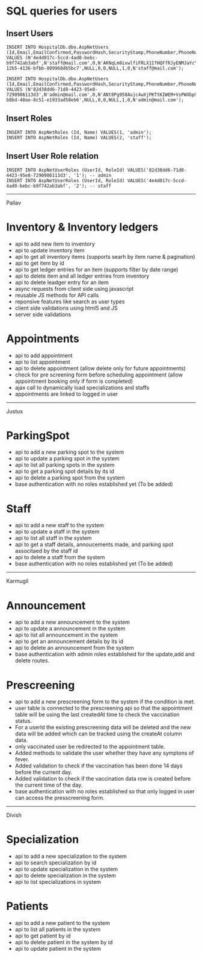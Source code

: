 # SQL queries for users

## Insert Users

```
INSERT INTO HospitalDb.dbo.AspNetUsers (Id,Email,EmailConfirmed,PasswordHash,SecurityStamp,PhoneNumber,PhoneNumberConfirmed,TwoFactorEnabled,LockoutEndDateUtc,LockoutEnabled,AccessFailedCount,UserName)
VALUES (N'4e4d017c-5ccd-4ad0-bebc-b9f742ab3abf',N'staff@mail.com',0,N'AKNqLm8ixwlfiFRLX1IfHQFfRJyENMJaYcYhCxoQ0uoEQZGVD2MCbOPLv4TlO2/EsQ==',N'60184021-12b5-4136-bfbb-809968d65bc7',NULL,0,0,NULL,1,0,N'staff@mail.com');

INSERT INTO HospitalDb.dbo.AspNetUsers (Id,Email,EmailConfirmed,PasswordHash,SecurityStamp,PhoneNumber,PhoneNumberConfirmed,TwoFactorEnabled,LockoutEndDateUtc,LockoutEnabled,AccessFailedCount,UserName)
VALUES (N'82d38dd6-71d8-4423-95e8-7290986113d3',N'admin@mail.com',0,N'ANt8Pg950Aujc4wXjPKTtKIWEM+VsPWXbp9MDP9ff8kZAzUeWGTHkF4wuw5K7OkYKw==',N'bfdfc96b-b8bd-40ae-8c51-e1933ad58eb6',NULL,0,0,NULL,1,0,N'admin@mail.com');
```

## Insert Roles

```
INSERT INTO AspNetRoles (Id, Name) VALUES(1, 'admin');
INSERT INTO AspNetRoles (Id, Name) VALUES(2, 'staff');
```

## Insert User Role relation

```
INSERT INTO AspNetUserRoles (UserId, RoleId) VALUES('82d38dd6-71d8-4423-95e8-7290986113d3', '1'); -- admin
INSERT INTO AspNetUserRoles (UserId, RoleId) VALUES('4e4d017c-5ccd-4ad0-bebc-b9f742ab3abf', '2'); -- staff
```
-----------------------------------------------------
Pallav

# Inventory & Inventory ledgers

- api to add new item to inventory
- api to update inventory item
- api to get all inventory items (supports searh by item name & pagination)
- api to get item by id
- api to get ledger entries for an item (supports filter by date range)
- api to delete item and all ledger entries from inventory
- api to delete leadger entry for an item
- async requests from client side using javascript
- reusable JS methods for API calls
- reponsive features like search as user types
- client side validations using html5 and JS
- server side validations

# Appointments
- api to add appointment
- api to list appointment
- api to delete appointment (allow delete only for future appointments)
- check for pre screening form before scheduling appointment (allow appointment booking only if form is completed)
- ajax call to dynamically load specializations and staffs
- appointments are linked to logged in user

-----------------------------------------------------

Justus

# ParkingSpot 

- api to add a new parking spot to the system
- api to update a parking spot in the system
- api to list all parking spots in the system 
- api to get a parking spot details by its id
- api to delete a parking spot from the system
- base authentication with no roles established yet (To be added)  

# Staff 

- api to add a new staff to the system
- api to update a staff in the system
- api to list all staff in the system 
- api to get a staff details, annoucements made, and parking spot associtaed by the staff id
- api to delete a staff from the system
- base authentication with no roles established yet (To be added)

 -----------------------------------------------------
 
 Karmugil

# Announcement 

- api to add a new announcement to the system
- api to update a announcement in the system
- api to list all announcement in the system 
- api to get an announcement details by its id
- api to delete an announcement from the system
- base authentication with admin roles established for the update,add and delete routes.

# Prescreening 

- api to add a new prescreening form to the system if the condition is met.
- user table is connected to the prescreening api so that the appointment table will be using the last createdAt time to check the vaccination status.
- For a userId the existing prescreening data will be deleted and the new data will be added which can be tracked using the createAt column data.
- only vaccinated user be redirected to the appointment table.
- Added methods to validate the user whether they have any symptons of fever.
- Added validation to check if the vaccination has been done 14 days before the current day.
- Added validation to check if the vaccination data row is created before the current time of the day.
- base authentication with no roles established so that only logged in user can access the presscreening form.  

 -----------------------------------------------------
 Divish
 
 # Specialization

- api to add a new specialization to the system
- api to search specialization by id
- api to update specialization in the system
- api to delete specialization in the system
- api to list specializations in system 

 # Patients

- api to add a new patient to the system
- api to list all patients in the system
- api to get patient by id
- api to delete patient in the system by id
- api to update patient in the system 
